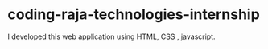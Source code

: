 # coding-raja-technologies-internship
I developed this web application using HTML, CSS , javascript.
